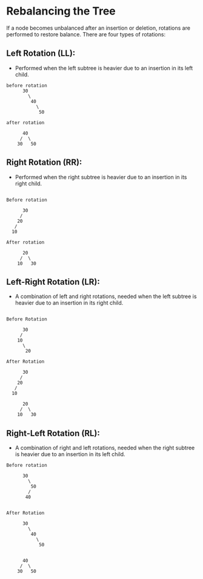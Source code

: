 # Rebalancing the Tree

If a node becomes unbalanced after an insertion or deletion, rotations are performed to restore balance. There are four types of rotations:

## Left Rotation (LL): 
* Performed when the left subtree is heavier due to an insertion in its left child.

```dbn-psql
before rotation
      30
        \
         40
           \
            50

after rotation

      40
     /  \
    30   50

```

## Right Rotation (RR): 
* Performed when the right subtree is heavier due to an insertion in its right child.
```dbn-psql

Before rotation

      30
     /
    20
   /
  10

After rotation

      20
     /  \
    10   30

```
## Left-Right Rotation (LR):
* A combination of left and right rotations, needed when the left subtree is heavier due to an insertion in its right child.

```dbn-psql

Before Rotation

      30
     /
    10
      \
       20

After Rotation

      30
     /
    20
   /
  10

      20
     /  \
    10   30

```
## Right-Left Rotation (RL):
* A combination of right and left rotations, needed when the right subtree is heavier due to an insertion in its left child.
```dbn-psql
Before rotation

      30
        \
         50
        /
       40
       

After Rotation

      30
        \
         40
           \
            50
            
            
      40
     /  \
    30   50



```